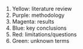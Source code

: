 1. Yellow: literature review
2. Purple: methodology
3. Magenta: results
4. Blue: key conclusions
5. Red: limitations/questions
6. Green: unknown terms
